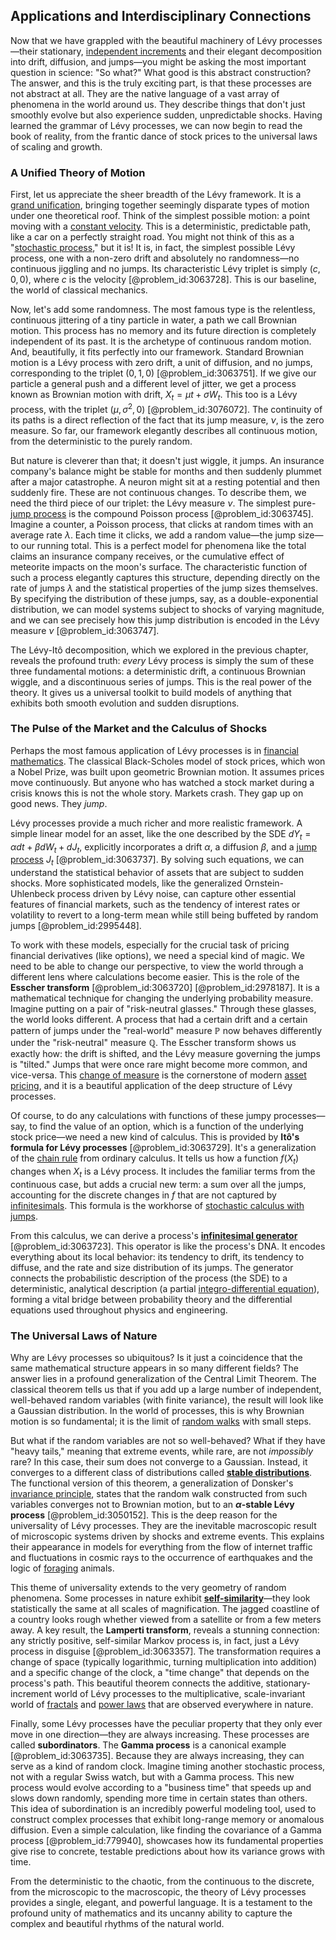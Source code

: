 ## Applications and Interdisciplinary Connections

Now that we have grappled with the beautiful machinery of Lévy processes—their stationary, [independent increments](@article_id:261669) and their elegant decomposition into drift, diffusion, and jumps—you might be asking the most important question in science: "So what?" What good is this abstract construction? The answer, and this is the truly exciting part, is that these processes are not abstract at all. They are the native language of a vast array of phenomena in the world around us. They describe things that don't just smoothly evolve but also experience sudden, unpredictable shocks. Having learned the grammar of Lévy processes, we can now begin to read the book of reality, from the frantic dance of stock prices to the universal laws of scaling and growth.

### A Unified Theory of Motion

First, let us appreciate the sheer breadth of the Lévy framework. It is a [grand unification](@article_id:159879), bringing together seemingly disparate types of motion under one theoretical roof. Think of the simplest possible motion: a point moving with a [constant velocity](@article_id:170188). This is a deterministic, predictable path, like a car on a perfectly straight road. You might not think of this as a "[stochastic process](@article_id:159008)," but it is! It is, in fact, the simplest possible Lévy process, one with a non-zero drift and absolutely no randomness—no continuous jiggling and no jumps. Its characteristic Lévy triplet is simply $(c, 0, 0)$, where $c$ is the velocity [@problem_id:3063728]. This is our baseline, the world of classical mechanics.

Now, let's add some randomness. The most famous type is the relentless, continuous jittering of a tiny particle in water, a path we call Brownian motion. This process has no memory and its future direction is completely independent of its past. It is the archetype of continuous random motion. And, beautifully, it fits perfectly into our framework. Standard Brownian motion is a Lévy process with zero drift, a unit of diffusion, and no jumps, corresponding to the triplet $(0, 1, 0)$ [@problem_id:3063751]. If we give our particle a general push and a different level of jitter, we get a process known as Brownian motion with drift, $X_t = \mu t + \sigma W_t$. This too is a Lévy process, with the triplet $(\mu, \sigma^2, 0)$ [@problem_id:3076072]. The continuity of its paths is a direct reflection of the fact that its jump measure, $\nu$, is the zero measure. So far, our framework elegantly describes all continuous motion, from the deterministic to the purely random.

But nature is cleverer than that; it doesn't just wiggle, it jumps. An insurance company's balance might be stable for months and then suddenly plummet after a major catastrophe. A neuron might sit at a resting potential and then suddenly fire. These are not continuous changes. To describe them, we need the third piece of our triplet: the Lévy measure $\nu$. The simplest pure-[jump process](@article_id:200979) is the compound Poisson process [@problem_id:3063745]. Imagine a counter, a Poisson process, that clicks at random times with an average rate $\lambda$. Each time it clicks, we add a random value—the jump size—to our running total. This is a perfect model for phenomena like the total claims an insurance company receives, or the cumulative effect of meteorite impacts on the moon's surface. The characteristic function of such a process elegantly captures this structure, depending directly on the rate of jumps $\lambda$ and the statistical properties of the jump sizes themselves. By specifying the distribution of these jumps, say, as a double-exponential distribution, we can model systems subject to shocks of varying magnitude, and we can see precisely how this jump distribution is encoded in the Lévy measure $\nu$ [@problem_id:3063747].

The Lévy-Itô decomposition, which we explored in the previous chapter, reveals the profound truth: *every* Lévy process is simply the sum of these three fundamental motions: a deterministic drift, a continuous Brownian wiggle, and a discontinuous series of jumps. This is the real power of the theory. It gives us a universal toolkit to build models of anything that exhibits both smooth evolution and sudden disruptions.

### The Pulse of the Market and the Calculus of Shocks

Perhaps the most famous application of Lévy processes is in [financial mathematics](@article_id:142792). The classical Black-Scholes model of stock prices, which won a Nobel Prize, was built upon geometric Brownian motion. It assumes prices move continuously. But anyone who has watched a stock market during a crisis knows this is not the whole story. Markets crash. They gap up on good news. They *jump*.

Lévy processes provide a much richer and more realistic framework. A simple linear model for an asset, like the one described by the SDE $dY_t = \alpha dt + \beta dW_t + dJ_t$, explicitly incorporates a drift $\alpha$, a diffusion $\beta$, and a [jump process](@article_id:200979) $J_t$ [@problem_id:3063737]. By solving such equations, we can understand the statistical behavior of assets that are subject to sudden shocks. More sophisticated models, like the generalized Ornstein-Uhlenbeck process driven by Lévy noise, can capture other essential features of financial markets, such as the tendency of interest rates or volatility to revert to a long-term mean while still being buffeted by random jumps [@problem_id:2995448].

To work with these models, especially for the crucial task of pricing financial derivatives (like options), we need a special kind of magic. We need to be able to change our perspective, to view the world through a different lens where calculations become easier. This is the role of the **Esscher transform** [@problem_id:3063720] [@problem_id:2978187]. It is a mathematical technique for changing the underlying probability measure. Imagine putting on a pair of "risk-neutral glasses." Through these glasses, the world looks different. A process that had a certain drift and a certain pattern of jumps under the "real-world" measure $\mathbb{P}$ now behaves differently under the "risk-neutral" measure $\mathbb{Q}$. The Esscher transform shows us exactly how: the drift is shifted, and the Lévy measure governing the jumps is "tilted." Jumps that were once rare might become more common, and vice-versa. This [change of measure](@article_id:157393) is the cornerstone of modern [asset pricing](@article_id:143933), and it is a beautiful application of the deep structure of Lévy processes.

Of course, to do any calculations with functions of these jumpy processes—say, to find the value of an option, which is a function of the underlying stock price—we need a new kind of calculus. This is provided by **Itô's formula for Lévy processes** [@problem_id:3063729]. It's a generalization of the [chain rule](@article_id:146928) from ordinary calculus. It tells us how a function $f(X_t)$ changes when $X_t$ is a Lévy process. It includes the familiar terms from the continuous case, but adds a crucial new term: a sum over all the jumps, accounting for the discrete changes in $f$ that are not captured by [infinitesimals](@article_id:143361). This formula is the workhorse of [stochastic calculus with jumps](@article_id:198684).

From this calculus, we can derive a process's **[infinitesimal generator](@article_id:269930)** [@problem_id:3063723]. This operator is like the process's DNA. It encodes everything about its local behavior: its tendency to drift, its tendency to diffuse, and the rate and size distribution of its jumps. The generator connects the probabilistic description of the process (the SDE) to a deterministic, analytical description (a partial [integro-differential equation](@article_id:175007)), forming a vital bridge between probability theory and the differential equations used throughout physics and engineering.

### The Universal Laws of Nature

Why are Lévy processes so ubiquitous? Is it just a coincidence that the same mathematical structure appears in so many different fields? The answer lies in a profound generalization of the Central Limit Theorem. The classical theorem tells us that if you add up a large number of independent, well-behaved random variables (with finite variance), the result will look like a Gaussian distribution. In the world of processes, this is why Brownian motion is so fundamental; it is the limit of [random walks](@article_id:159141) with small steps.

But what if the random variables are not so well-behaved? What if they have "heavy tails," meaning that extreme events, while rare, are not *impossibly* rare? In this case, their sum does not converge to a Gaussian. Instead, it converges to a different class of distributions called **[stable distributions](@article_id:193940)**. The functional version of this theorem, a generalization of Donsker's [invariance principle](@article_id:169681), states that the random walk constructed from such variables converges not to Brownian motion, but to an **$\alpha$-stable Lévy process** [@problem_id:3050152]. This is the deep reason for the universality of Lévy processes. They are the inevitable macroscopic result of microscopic systems driven by shocks and extreme events. This explains their appearance in models for everything from the flow of internet traffic and fluctuations in cosmic rays to the occurrence of earthquakes and the logic of [foraging](@article_id:180967) animals.

This theme of universality extends to the very geometry of random phenomena. Some processes in nature exhibit **[self-similarity](@article_id:144458)**—they look statistically the same at all scales of magnification. The jagged coastline of a country looks rough whether viewed from a satellite or from a few meters away. A key result, the **Lamperti transform**, reveals a stunning connection: any strictly positive, self-similar Markov process is, in fact, just a Lévy process in disguise [@problem_id:3063357]. The transformation requires a change of space (typically logarithmic, turning multiplication into addition) and a specific change of the clock, a "time change" that depends on the process's path. This beautiful theorem connects the additive, stationary-increment world of Lévy processes to the multiplicative, scale-invariant world of [fractals](@article_id:140047) and [power laws](@article_id:159668) that are observed everywhere in nature.

Finally, some Lévy processes have the peculiar property that they only ever move in one direction—they are always increasing. These processes are called **subordinators**. The **Gamma process** is a canonical example [@problem_id:3063735]. Because they are always increasing, they can serve as a kind of random clock. Imagine timing another stochastic process, not with a regular Swiss watch, but with a Gamma process. This new process would evolve according to a "business time" that speeds up and slows down randomly, spending more time in certain states than others. This idea of subordination is an incredibly powerful modeling tool, used to construct complex processes that exhibit long-range memory or anomalous diffusion. Even a simple calculation, like finding the covariance of a Gamma process [@problem_id:779940], showcases how its fundamental properties give rise to concrete, testable predictions about how its variance grows with time.

From the deterministic to the chaotic, from the continuous to the discrete, from the microscopic to the macroscopic, the theory of Lévy processes provides a single, elegant, and powerful language. It is a testament to the profound unity of mathematics and its uncanny ability to capture the complex and beautiful rhythms of the natural world.